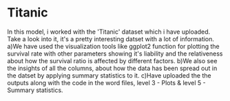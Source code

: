 # Titanic
In this model, i worked with the 'Titanic' dataset which i have uploaded. Take a look into it, it's a pretty interesting datset with a lot of information.
  a)We have used the visualization tools like ggplot2 function for plotting the survival rate with other parameters showing it's liability and the relativeness about how the survival ratio is affected by different factors.
  b)We also see the insights of all the columns, about how the data has been spread out in the datset by applying summary statistics to it.
  c)Have uploaded the the outputs along with the code in the word files, level 3 - Plots & level 5 - Summary statistics.

